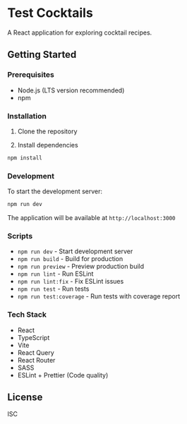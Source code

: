 # Test Cocktails

A React application for exploring cocktail recipes.

## Getting Started

### Prerequisites

- Node.js (LTS version recommended)
- npm

### Installation

1. Clone the repository

2. Install dependencies

```bash
npm install
```

### Development

To start the development server:

```bash
npm run dev
```

The application will be available at `http://localhost:3000`

### Scripts

- `npm run dev` - Start development server
- `npm run build` - Build for production
- `npm run preview` - Preview production build
- `npm run lint` - Run ESLint
- `npm run lint:fix` - Fix ESLint issues
- `npm run test` - Run tests
- `npm run test:coverage` - Run tests with coverage report

### Tech Stack

- React
- TypeScript
- Vite
- React Query
- React Router
- SASS
- ESLint + Prettier (Code quality)

## License

ISC
